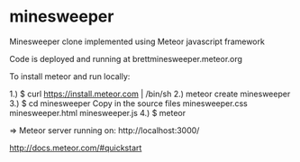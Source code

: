 minesweeper
===========

Minesweeper clone implemented using Meteor javascript framework

Code is deployed and running at brettminesweeper.meteor.org

To install meteor and run locally:

1.) $ curl https://install.meteor.com | /bin/sh
2.) meteor create minesweeper
3.) $ cd minesweeper
    Copy in the source files
    minesweeper.css
    minesweeper.html
    minesweeper.js
4.) $ meteor

=> Meteor server running on: http://localhost:3000/

http://docs.meteor.com/#quickstart